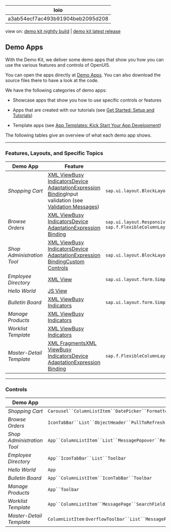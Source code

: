 <!-- loioa3ab54ecf7ac493b91904beb2095d208 -->

| loio |
| -----|
| a3ab54ecf7ac493b91904beb2095d208 |

<div id="loio">

view on: [demo kit nightly build](https://openui5nightly.hana.ondemand.com/#/topic/a3ab54ecf7ac493b91904beb2095d208) | [demo kit latest release](https://openui5.hana.ondemand.com/#/topic/a3ab54ecf7ac493b91904beb2095d208)</div>

## Demo Apps

With the Demo Kit, we deliver some demo apps that show you how you can use the various features and controls of OpenUI5.

You can open the apps directly at [Demo Apps](https://openui5.hana.ondemand.com/#demoapps.html). You can also download the source files there to have a look at the code.

We have the following categories of demo apps:

-   Showcase apps that show you how to use specific controls or features

-   Apps that are created with our tutorials \(see [Get Started: Setup and Tutorials](Get_Started_Setup_and_Tutorials_8b49fc1.md)\)

-   Template apps \(see [App Templates: Kick Start Your App Development](App_Templates_Kick_Start_Your_App_Development_a460a73.md)\)


The following tables give an overview of what each demo app shows.

***

<a name="loioa3ab54ecf7ac493b91904beb2095d208__section_jyz_br2_j1b"/>

### Features, Layouts, and Specific Topics

|Demo App|Feature|Layouts|Specific Topic|
|--------|-------|-------|--------------|
|*Shopping Cart*|[XML View](XML_View_91f2928.md)[Busy Indicators](Busy_Indicators_0dd2110.md)[Device Adaptation](Device_Adaptation_Using_Device_Models_for_Your_App_8dbd35e.md)[Expression Binding](Expression_Binding_daf6852.md)Input validation \(see [Validation Messages](Validation_Messages_a90d93d.md)\)|`sap.ui.layout.BlockLayout``sap.ui.layout.VerticalLayout``sap.ui.layout.form.SimpleForm`|Filtering, custom filterSortingFormatting[Behavior-driven Development with Gherkin](Behavior-driven_Development_with_Gherkin_45ac9f1.md)[Mock Server](Mock_Server_69d3cbd.md)Local storage|
|*Browse Orders*|[XML View](XML_View_91f2928.md)[Busy Indicators](Busy_Indicators_0dd2110.md)[Device Adaptation](Device_Adaptation_Using_Device_Models_for_Your_App_8dbd35e.md)[Expression Binding](Expression_Binding_daf6852.md)|`sap.ui.layout.ResponsiveGridLayout``sap.ui.layout.form.SimpleForm` `sap.f.FlexibleColumnLayout`|SortingGroupingFormatting[Mock Server](Mock_Server_69d3cbd.md)|
|*Shop Administration Tool*|[XML View](XML_View_91f2928.md)[Busy Indicators](Busy_Indicators_0dd2110.md)[Device Adaptation](Device_Adaptation_Using_Device_Models_for_Your_App_8dbd35e.md)[Expression Binding](Expression_Binding_daf6852.md)[Custom Controls](Developing_Controls_8dcab00.md)|`sap.ui.layout.BlockLayout``sap.ui.layout.ResponsiveGridLayout``sap.uxap.ObjectPageLayout`|Formatting|
|*Employee Directory*|[XML View](XML_View_91f2928.md)|`sap.ui.layout.form.SimpleForm`|[Mock Server](Mock_Server_69d3cbd.md)[Routing and Navigation](Routing_and_Navigation_3d18f20.md)|
|*Hello World*|[JS View](JS_View_91f262e.md)|||
|*Bulletin Board*|[XML View](XML_View_91f2928.md)[Busy Indicators](Busy_Indicators_0dd2110.md)|`sap.ui.layout.form.SimpleForm`|SortingFormatting[Mock Server](Mock_Server_69d3cbd.md)Custom type|
|*Manage Products*|[XML View](XML_View_91f2928.md)[Busy Indicators](Busy_Indicators_0dd2110.md)||SortingFormatting[Mock Server](Mock_Server_69d3cbd.md)|
|*Worklist Template*|[XML View](XML_View_91f2928.md)[Busy Indicators](Busy_Indicators_0dd2110.md)||FilteringFormatting[Mock Server](Mock_Server_69d3cbd.md)Sorting|
|*Master-Detail Template*|[XML Fragments](XML_Fragments_2c677b5.md)[XML View](XML_View_91f2928.md)[Busy Indicators](Busy_Indicators_0dd2110.md)[Device Adaptation](Device_Adaptation_Using_Device_Models_for_Your_App_8dbd35e.md)[Expression Binding](Expression_Binding_daf6852.md)|`sap.f.FlexibleColumnLayout`|FormattingList selector[Mock Server](Mock_Server_69d3cbd.md)Sorting|

***

<a name="loioa3ab54ecf7ac493b91904beb2095d208__section_cp4_nd2_j1b"/>

### Controls

|Demo App|`sap.m`|`sap.m.semantic`|Other Libraries|
|--------|-------|----------------|---------------|
|*Shopping Cart*|`Carousel``ColumnListItem``DatePicker``FormattedText``LightBox``List``MessagePage``MessagePopover``NavContainer``NotificationListItem``ObjectListItem``PullToRefresh``RangeSlider``SearchField``SegmentedButton``StandardListItem``Toolbar``Wizard`| | |
|*Browse Orders*|`IconTabBar``List``ObjectHeader``PullToRefresh``SearchField``SegmentedButton``SplitApp``Table`|`DetailPage``GroupSelect``MasterPage``SendEmailAction`| |
|*Shop Administration Tool*|`App``ColumnListItem``List``MessagePopover``ResponsivePopover``SearchField``StandardListItem``Table``Toolbar`||`sap.tnt.NavigationListItem``sap.tnt.ToolHeader``sap.tnt.ToolPage`D3 charts \([https://d3js.org](https://d3js.org)\)|
|*Employee Directory*|`App``IconTabBar``List``Toolbar`|| |
|*Hello World*|`App`|||
|*Bulletin Board*|`App``ColumnListItem``IconTabBar``Toolbar`|`FullscreenPage``SendEmailAction`| |
|*Manage Products*|`App``Toolbar`|`FullscreenPage``SendEmailAction`||
|*Worklist Template*|`App``ColumnListItem``MessagePage``SearchField``Table``Toolbar`|`SemanticPage``SendEmailAction`||
|*Master-Detail Template*|`ColumnListItem` `OverflowToolbar``List``MessagePage``ObjectHeader``Page``SearchField``Table``Toolbar``ViewSettingsDialog`| `titleHeading` `SemanticPage``FilterAction``SendEmailAction`|`sap.f.FlexibleColumnLayout` \(2 columns\)|

